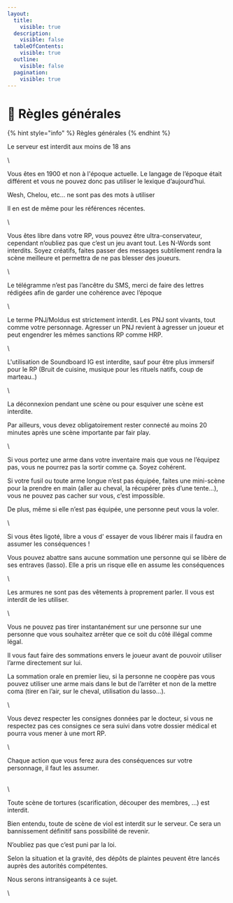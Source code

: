 ```yaml
---
layout:
  title:
    visible: true
  description:
    visible: false
  tableOfContents:
    visible: true
  outline:
    visible: false
  pagination:
    visible: true
---
```


# 📘 Règles générales

{% hint style="info" %}
Règles générales
{% endhint %}

Le serveur est interdit aux moins de 18 ans

\


Vous êtes en 1900 et non à l'époque actuelle. Le langage de l’époque était différent et vous ne pouvez donc pas utiliser le lexique d’aujourd’hui.

Wesh, Chelou, etc… ne sont pas des mots à utiliser

Il en est de même pour les références récentes.

\


Vous êtes libre dans votre RP, vous pouvez être ultra-conservateur, cependant n’oubliez pas que c’est un jeu avant tout. Les N-Words sont interdits. Soyez créatifs, faites passer des messages subtilement rendra la scène meilleure et permettra de ne pas blesser des joueurs.

\


Le télégramme n’est pas l’ancêtre du SMS, merci de faire des lettres rédigées afin de garder une cohérence avec l’époque

\


Le terme PNJ/Moldus est strictement interdit. Les PNJ sont vivants, tout comme votre personnage. Agresser un PNJ revient à agresser un joueur et peut engendrer les mêmes sanctions RP comme HRP.

\


L'utilisation de Soundboard IG est interdite, sauf pour être plus immersif pour le RP (Bruit de cuisine, musique pour les rituels natifs, coup de marteau..)

\


La déconnexion pendant une scène ou pour esquiver une scène est interdite.

Par ailleurs, vous devez obligatoirement rester connecté au moins 20 minutes après une scène importante par fair play.

\


Si vous portez une arme dans votre inventaire mais que vous ne l’équipez pas, vous ne pourrez pas la sortir comme ça. Soyez cohérent.

Si votre fusil ou toute arme longue n’est pas équipée, faites une mini-scène pour la prendre en main (aller au cheval, la récupérer près d’une tente…), vous ne pouvez pas cacher sur vous, c’est impossible.&#x20;

De plus, même si elle n’est pas équipée, une personne peut vous la voler.

\


Si vous êtes ligoté, libre a vous d' essayer de vous libérer mais il faudra en assumer les conséquences ! &#x20;

Vous pouvez abattre sans aucune sommation une personne qui se libère de ses entraves (lasso). Elle a pris un risque elle en assume les conséquences

\


Les armures ne sont pas des vêtements à proprement parler. Il vous est interdit de les utiliser.

\


Vous ne pouvez pas tirer instantanément sur une personne sur une personne que vous souhaitez arrêter que ce soit du côté illégal comme légal.

Il vous faut faire des sommations envers le joueur avant de pouvoir utiliser l’arme directement sur lui.&#x20;

La sommation orale en premier lieu, si la personne ne coopère pas vous pouvez utiliser une arme mais dans le but de l’arrêter et non de la mettre coma (tirer en l’air, sur le cheval, utilisation du lasso…).

\


Vous devez respecter les consignes données par le docteur, si vous ne respectez pas ces consignes ce sera suivi dans votre dossier médical et pourra vous mener à une mort RP.

\


Chaque action que vous ferez aura des conséquences sur votre personnage, il faut les assumer.

\
\


Toute scène de tortures (scarification, découper des membres, …) est interdit.

Bien entendu, toute de scène de viol est interdit sur le serveur. Ce sera un bannissement définitif sans possibilité de revenir.

N’oubliez pas que c’est puni par la loi.

Selon la situation et la gravité, des dépôts de plaintes peuvent être lancés auprès des autorités compétentes.

Nous serons intransigeants à ce sujet.

\
